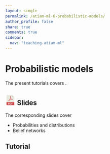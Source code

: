 ```yaml
---
layout: single
permalink: /atiam-ml-6-probabilistic-models/
author_profile: false
share: true
comments: true
sidebar:
  nav: "teaching-atiam-ml"
---
```


# Probabilistic models

The present tutorials covers .

## [![](../images/pdf.png)](../documents/MML.Lesson.6.Probabilistic.Models.pdf) Slides

The corresponding slides cover

  - Probabilities and distributions
  - Belief networks  
  

## Tutorial 
